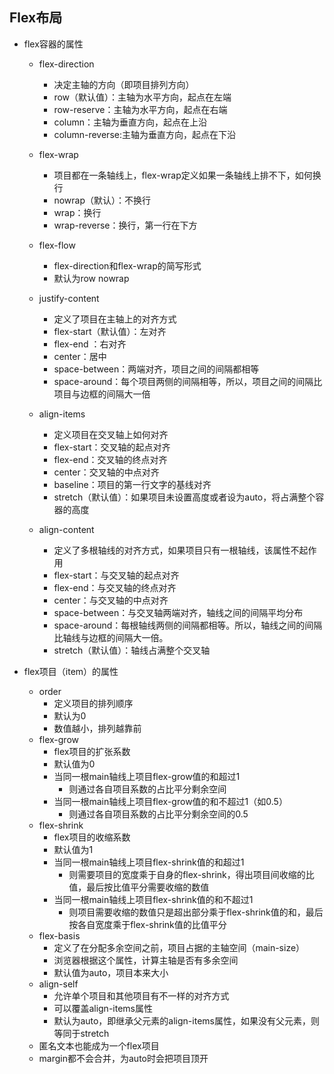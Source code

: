 ## Flex布局

+ flex容器的属性

  + flex-direction

    + 决定主轴的方向（即项目排列方向）
    + row（默认值）：主轴为水平方向，起点在左端
    + row-reserve：主轴为水平方向，起点在右端
    + column：主轴为垂直方向，起点在上沿
    + column-reverse:主轴为垂直方向，起点在下沿

  + flex-wrap

    + 项目都在一条轴线上，flex-wrap定义如果一条轴线上排不下，如何换行
    + nowrap（默认）：不换行
    + wrap：换行
    + wrap-reverse：换行，第一行在下方

  + flex-flow

    + flex-direction和flex-wrap的简写形式
    + 默认为row nowrap

  + justify-content

    + 定义了项目在主轴上的对齐方式
    + flex-start（默认值）：左对齐
    + flex-end ：右对齐
    + center：居中
    + space-between：两端对齐，项目之间的间隔都相等
    + space-around：每个项目两侧的间隔相等，所以，项目之间的间隔比项目与边框的间隔大一倍

  + align-items

    + 定义项目在交叉轴上如何对齐
    + flex-start：交叉轴的起点对齐
    + flex-end：交叉轴的终点对齐
    + center：交叉轴的中点对齐
    + baseline：项目的第一行文字的基线对齐
    + stretch（默认值）：如果项目未设置高度或者设为auto，将占满整个容器的高度

  + align-content

    + 定义了多根轴线的对齐方式，如果项目只有一根轴线，该属性不起作用
    + flex-start：与交叉轴的起点对齐
    + flex-end：与交叉轴的终点对齐
    + center：与交叉轴的中点对齐
    + space-between：与交叉轴两端对齐，轴线之间的间隔平均分布
    + space-around：每根轴线两侧的间隔都相等。所以，轴线之间的间隔比轴线与边框的间隔大一倍。
    + stretch（默认值）：轴线占满整个交叉轴

+ flex项目（item）的属性

  + order
    + 定义项目的排列顺序
    + 默认为0
    + 数值越小，排列越靠前
  + flex-grow
    + flex项目的扩张系数
    + 默认值为0
    + 当同一根main轴线上项目flex-grow值的和超过1
      + 则通过各自项目系数的占比平分剩余空间
    + 当同一根main轴线上项目flex-grow值的和不超过1（如0.5）
      + 则通过各自项目系数的占比平分剩余空间的0.5
  + flex-shrink
    + flex项目的收缩系数
    + 默认值为1
    + 当同一根main轴线上项目flex-shrink值的和超过1
      + 则需要项目的宽度乘于自身的flex-shrink，得出项目间收缩的比值，最后按比值平分需要收缩的数值
    + 当同一根main轴线上项目flex-shrink值的和不超过1
      + 则项目需要收缩的数值只是超出部分乘于flex-shrink值的和，最后按各自宽度乘于flex-shrink值的比值平分
  + flex-basis
    + 定义了在分配多余空间之前，项目占据的主轴空间（main-size）
    + 浏览器根据这个属性，计算主轴是否有多余空间
    + 默认值为auto，项目本来大小
  + align-self
    + 允许单个项目和其他项目有不一样的对齐方式
    + 可以覆盖align-items属性
    + 默认为auto，即继承父元素的align-items属性，如果没有父元素，则等同于stretch
  + 匿名文本也能成为一个flex项目
  + margin都不会合并，为auto时会把项目顶开

